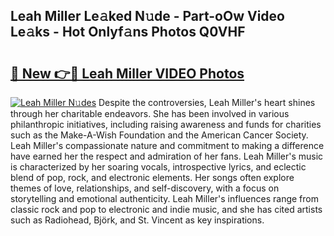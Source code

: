 ## Leah Miller Le𝚊ked N𝚞de - Part-oOw Video Le𝚊ks - Hot Onlyf𝚊ns Photos Q0VHF

# <h2><a href="http://ab51494.deff.icu/?id=Leah+Miller">🔗 New 👉🔴 Leah Miller VIDEO Photos</a></h2>

[![Leah Miller N𝚞des](https://i.imgur.com/rIISA9y.gif)](http://ab51494.deff.icu/?id=Leah+Miller)
Despite the controversies, Leah Miller's heart shines through her charitable endeavors. She has been involved in various philanthropic initiatives, including raising awareness and funds for charities such as the Make-A-Wish Foundation and the American Cancer Society. Leah Miller's compassionate nature and commitment to making a difference have earned her the respect and admiration of her fans. Leah Miller's music is characterized by her soaring vocals, introspective lyrics, and eclectic blend of pop, rock, and electronic elements. Her songs often explore themes of love, relationships, and self-discovery, with a focus on storytelling and emotional authenticity. Leah Miller's influences range from classic rock and pop to electronic and indie music, and she has cited artists such as Radiohead, Björk, and St. Vincent as key inspirations.
